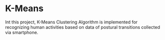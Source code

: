 # K-Means

Int this project, K-Means Clustering Algorithm is implemented for recognizing human activities based on data of postural transitions collected via smartphone.